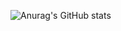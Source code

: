 ![Anurag's GitHub stats](https://github-readme-stats.vercel.app/api?username=habinkim&show_icons=true)
